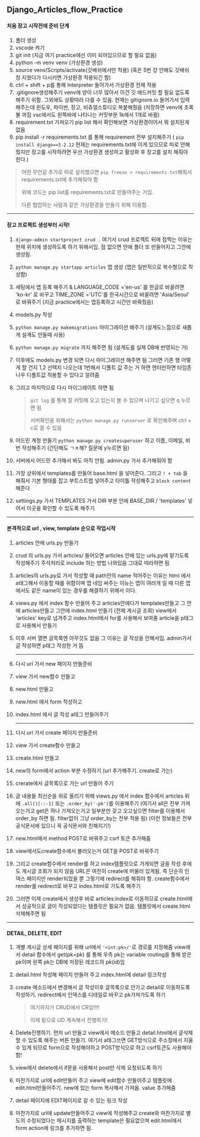 ## Django_Articles_flow_Practice

#### 처음 장고 시작전에 준비 단계

1. 폴더 생성
2. vscode 켜기
3. git init (지금 여기 practice에선 이미 되어있으므로 할 필요 없음)
4. python -m venv venv (가상환경 생성)
5. source venv/Scripts/activate(깃배쉬에서만 적용) (혹은 5번 걍 안해도 깃배쉬창 지웠다가 다시키면 가상환경 적용되긴 함)
6. ctrl + shift + p를 통해 Interpreter 들어가서 가상환경 전체 적용
7. .gitignore생성해주기 venv에 양이 너무 많아서 이건 깃 애드커밋 할 필요 없도록 해주기 위함. 그외에도 상황따라 다를 수 있음. 현재는 gitignore.io 들어가서 입력해주는데 윈도우, 파이썬, 장고, 비쥬얼스튜디오 복붙해줬음 (저장하면 venv에 초록불 꺼짐 vsc에서도 왼쪽바에 나타나는 커밋부분 1k에서 1개로 바뀜)
8. requirement.txt 가져오기 pip list 해서 확인해보면 가상환경이어서 뭐 설치된게 없음
9. pip install -r requirements.txt 를 통해 requirement 전부 설치해주기 ( `pip install django==3.2.12` 현재는 requirements.txt에 이게 있으므로 따로 안해줬지만 장고를 시작하려면 우선 가상환경 생성하고 활성화 후 장고를 설치 해줘야 한다.)

> 어떤 무언갈 추가로 따로 설치했으면 `pip freeze > requirements.txt`해줘서 requirements.txt에 추가해줘야 함 
>
> 위에 코드는 pip list를 requirements.txt로 만들어주는 거임. 
>
> 다른 협업하는 사람과 같은 가상환경을 만들기 위해 이용함.

----

#### 장고 프로젝트 생성부터 시작!

1. `django-admin startproject crud .` 여기서 crud 프로젝트 뒤에 점찍는 이유는 현재 위치에 생성하도록 하기 위해서임. 점 없으면 안에 폴더 또 만들어지고 그안에 생성됨.

2. `python manage.py startapp articles` 앱 생성 (앱은 일반적으로 복수형으로 작성함)

3. 세팅에서 앱 등록 해주기 & LANGUAGE_CODE ='en-us' 를 한글로 바꿀려면 'ko-kr' 로 바꾸고 TIME_ZONE ='UTC'를 한국시간으로 바꿀려면 'Asia/Seoul' 로 바꿔주기 (지금 practice에서는 앱등록하고 시간만 바꿔줬음)

4. models.py 작성

5. `python manage.py makemigrations` 마이그레이션 해주기 (설계도느낌으로 새롭게 설계도 만들때 사용)

6. `python manage.py migrate` 까지 해주면 됨 (설계도를 실제 DB에 반영되는 거) 

7. 이후에도 models.py 변경 되면 다시 마이그레이션 해주면 됨 그러면 기존 행 어떻게 할 건지 1,2 선택지 나오는데 1번해서 디폴트 값 주는 거 하면 엔터만하면 타임존 나우 디폴트값 적용할 수 있다고 알려줌

8. 그리고 마지막으로 다시 마이그레이트 하면 됨

   > `git log` 를 통해 잘 커밋해 오고 있는지 볼 수 있으며 나가고 싶으면 q 누르면 됨
   >
   > 서버확인을 위해서는 `python manage.py runserver` 로 확인해주며 ctrl + c로 끌 수 있음

9. 어드민 계정 만들기 `python manage.py createsuperuser` 하고 이름, 이메일, 비번 작성해주기 (간단해도 ㄱㅊ해? 질문에 y누르면 됨)

10. 서버에서 어드민 추가해서 봐도 아직 안됨. admin.py 가서 추가해줘야 함

11. 가장 상위에서 templates를 만들어 base.html 을 넣어준다. 그리고 `! + tab` 을 해줘서 기본 형태를 잡고 부트스트랩 넣어주고 타이틀 작성해주고 `block content`해준다

12. settings.py 가서 TEMPLATES 가서 DIR 부분 안에 BASE_DIR / 'templates' 넣어서 이곳을 확인할 수 있도록 해주기

----

#### 본격적으로 url , view, template 순으로 작업시작

1. articles 안에 urls.py 만들기

2. crud 의 urls.py 가서 articles/ 들어오면 articles 안에 있는 urls.py에 맡기도록 작성해주기 주석처리로 include 하는 방법 나와있음 그대로 따라하면 됨

3. articles의 urls.py로 가서 작성할 때 path안의 name 적어주는 이유는 html 에서 a태그해서 이동할 때를 위함이며 앱 네임 써주는 이뉴는 앱이 여러개 일 때 다른 앱에서도 같은 name이 있는 경우를 해결하기 위해서 이다.

4. views.py 에서 index 함수 만들어 주고 articles안에다가 templates만들고 그 안에 articles만들고 그안에 index.html 만들기 (전체 게시글 조회)  view에서 'articles' key로 넘겨주고 index.html에서 for를 사용해서 보여줄 article을 p태그로 사용해서 만들기

5. 이후 서버 열면 글목록엔 아무것도 없음 그 이유는 글 작성을 안해서임. admin가서 글 작성하면 p태그 작성한 거 뜸

   ----

6. 다시 url 가서 new 페이지 만들준비

7. view 가서 new함수 만들고

8. new.html 만들고

9. new.html 에서 form 작성하고

10. index.html 에서 글 작성 a태그 만들어주기

    ----

11. 다시 url 가서 create 페이지 만들준비

12. view 가서 create함수 만들고

13. create.html 만들고

14. new의 form에서 action 부분 수정하기 (url 추가해주기. create로 가는)

15. crerate에서 글목록으로 가는 url 만들어 주기

16. 글 내용들 최신순을 위로 올리기 위해 views.py 에서 index 함수에서 articles 뒤에 `.all()[::-1]` 또는 `.order_by('-pk')`를 이용해주기 (여기서 all은 전부 가져오는거고 get은 하나 가져오는거고 일부분만 갖고 오고싶으면 filter를 이용해서 order_by 하면 됨. filter없이 그냥 order_by는 전부 적용 됨) (이런 정보들은 전부 공식문서에 있으니 꼭 공식문서와 친해지기!)

17. new.html에서 method POST로 바꿔주고 csrf 토큰 추가해줌

18. view에서도create함수에서 불러오는거 GET을 POST로 바꿔주기

19. 그리고 create함수에서 render를 하고 index템플릿으로 가게되면 글을 작성 후에도 게시글 조회가 되지 않음 URL은 여전히 create에 머물러 있게됨. 즉 단순히 인덱스 페이지만 render되었을 뿐 그렇기에 redirect를 해줘야 함. create함수에서 render를 redirect로 바꾸고 index.html로 가도록 해주기

20. 그러면 이제 create에서 생성후 바로 articles:index로 이동하므로 create.html에서 성공적으로 글이 작성되었다는 템플릿은 필요가 없음. 템플릿에서 create.html 삭제해주면 됨

----

#### DETAIL, DELETE, EDIT

1. 개별 게시글 상세 페이지를 위해 url에서 `'<int:pk>/'`로 경로를 지정해줌 view에서 detail 함수에서 get(pk=pk) 를 통해 우측 pk는 variable routing을 통해 받은 pk이며 왼쪽 pk는 DB에 저장된 레코드의 pk(id)임

2. detail.html 작성해 페이지 만들어 주고 index.html에 detail 링크작성

3. create 메소드에서 변경해서 글 작성이후 글목록으로 안가고 detail로 이동하도록 작성하기. redirect에서 인덱스를 디테일로 바꾸고 pk가져가도록 하기

   > 여기까지가 CRUD에서 CR임!!!!
   >
   > 이제 밑으로 UD 계속해서 진행하기!

4. Delete진행하기. 먼저 url 만들고 view에서 메소드 만들고 detail.html에서 글삭제 할 수 있도록 해주는 버튼 만들기. 여기서 a태그쓰면 GET방식으로 주소창에서 지울수 있게 되므로 form으로 작성해야하고 POST방식으로 하고 csrf토큰도 사용해야함!

5. view에서 delete에서 if문을 사용해서 post만 삭제 요청되도록 하기

6. 마찬가지로 url에 edit만들어 주고 view에 edit함수 만들어주고 템플릿에 edit.html만들어주기. new에 있는 form 복사해서 가져옴. value 추가해줌

7. detail 페이지에 EDIT페이지로 갈 수 있는 링크 작성

8. 마찬가지로 url에 update만들어주고 view에 작성해주고 create와 마찬가지로 별도의 수정되었다는 메시지를 출력하는 template은 필요없으며 edit.html에서 form action에 링크를 추가하면 됨.
